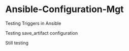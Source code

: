 # Ansible-Configuration-Mgt

Testing Triggers in Ansible

Testing save_artifact configuration

Still testing
